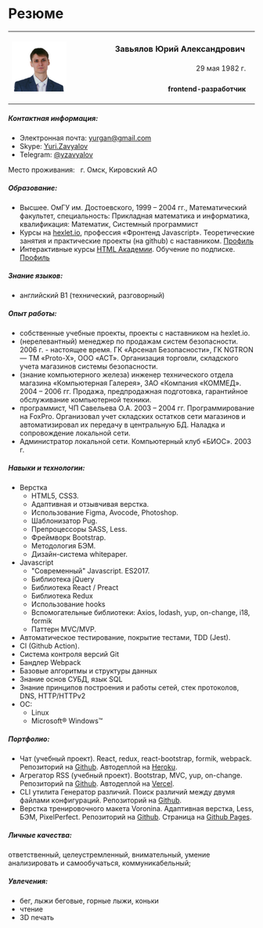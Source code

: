 
# Резюме

<table width="100%">
  <col width="25%">
  <col width="75%">
  <tr>
    <td rowspan="3" width="25%">
      <img src="assets/me320-whitebg.png" alt="Photo" width="150">
    </td>
    <td align="right">
      <h3>Завьялов Юрий Александрович&nbsp;&nbsp;&nbsp;</h3>
    </td>
  </tr>
  <tr>
    <td align="right">
      29 мая 1982 г.&nbsp;&nbsp;&nbsp;
    </td>
  </tr>
  <tr>
    <td align="right">
      <h4>frontend-разработчик&nbsp;&nbsp;&nbsp;</h4>
    </td>
  </tr>
</table>

##### Контактная информация: #####
* Электронная почта: 	[yurgan@gmail.com](mailto:yurgan@gmail.com)
* Skype:			[Yuri.Zavyalov](skype:yuri.zavyalov)
* Telegram: [@yzavyalov](https://telegram.me/yzavyalov)

Место проживания: &nbsp; г. Омск, Кировский АО

##### Образование: #####
* Высшее. ОмГУ им. Достоевского, 1999 – 2004 гг., Математический факультет, 
специальность: 	 Прикладная математика и информатика, 
квалификация: 	 Математик, Системный программист
* Курсы на [hexlet.io](https://hexlet.io), профессия «Фронтенд Javascript». Теоретические занятия и практические проекты (на github) с наставником. [Профиль](https://ru.hexlet.io/u/yzav)
* Интерактивные курсы [HTML Академии](https://htmlacademy.ru). Обучение по подписке. [Профиль](https://htmlacademy.ru/profile/yz)

##### Знание языков: #####
* английский B1 (технический, разговорный)

##### Опыт работы: #####
* собственные учебные проекты, проекты с наставником на hexlet.io.
* (нерелевантный) менеджер по продажам систем безопасности. 2006 г. - настоящее время. ГК «Арсенал Безопасности», ГК NGTRON — ТМ «Proto-X», ООО «АСТ». Организация торговли, складского учета магазинов системы безопасности.
* (знание компьютерного железа) инженер технического отдела магазина «Компьютерная Галерея»,
ЗАО «Компания «КОММЕД». 2004 – 2006 гг. Продажа, предпродажная подготовка, гарантийное обслуживание компьютерной техники.
* программист, ЧП Савельева О.А. 2003 – 2004 гг. Программирование на FoxPro. Организовал учет складских остатков сети магазинов и автоматизировал их передачу в центральную БД. Наладка и сопровождение локальной сети.
* Администратор локальной сети. Компьютерный клуб «БИОС». 2003 г.

##### Навыки и технологии: #####
* Верстка
    * HTML5, CSS3.
    * Адаптивная и отзывчивая верстка.
    * Использование Figma, Avocode, Photoshop.
    * Шаблонизатор Pug.
    * Препроцессоры SASS, Less.
    * Фреймворк Bootstrap.
    * Методология БЭМ.
    * Дизайн-система whitepaper.
* Javascript
    * "Современный" Javascript. ES2017.
    * Библиотека jQuery
    * Библиотека React  / Preact
    * Библиотека Redux
    * Использование hooks
    * Вспомогательные библиотеки: Axios, lodash, yup, on-change, i18, formik
    * Паттерн MVC/MVP.
* Автоматическое тестирование, покрытие тестами, TDD (Jest).
* CI (Github Action).
* Система контроля версий Git
* Бандлер Webpack
* Базовые алгоритмы и структуры данных
* Знание основ СУБД, язык SQL
* Знание принципов построения и работы сетей, стек протоколов, DNS, HTTP/HTTPv2
* ОС:
    * Linux
    * Microsoft® Windows™

##### Портфолио: #####
* Чат (учебный проект). React, redux, react-bootstrap, formik, webpack. Репозиторий на [Github](https://github.com/u-master/frontend-project-lvl4). Автодеплой на [Heroku](https://slack-u-master.herokuapp.com/).
* Агрегатор RSS (учебный проект). Bootstrap, MVC, yup, on-change. Репозиторий па [Github](https://github.com/u-master/frontend-project-lvl3). Автодеплой на [Vercel](https://rss-reader.u-master.now.sh/).
* CLI утилита Генератор различий. Поиск различий между двумя файлами конфигураций. Репозиторий на [Github](https://github.com/u-master/frontend-project-lvl2).
* Верстка тренировочного макета Voronina. Адаптивная верстка, Less, БЭМ, PixelPerfect. Репозиторий на [Github](https://github.com/u-master/voronina). Страница на [Github Pages](https://u-master.github.io/voronina/).

##### Личные качества: #####
ответственный, целеустремленный, внимательный, умение анализировать и самообучаться, коммуникабельный;

##### Увлечения: #####
* бег, лыжи беговые, горные лыжи, коньки
* чтение
* 3D печать
